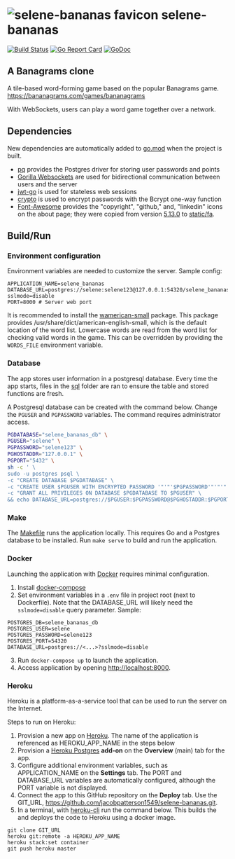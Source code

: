 # ![selene-bananas favicon](static/favicon.ico) selene-bananas

[![Build Status](https://travis-ci.org/jacobpatterson1549/selene-bananas.svg?branch=master)](https://travis-ci.org/jacobpatterson1549/selene-bananas)
[![Go Report Card](https://goreportcard.com/badge/github.com/jacobpatterson1549/selene-bananas)](https://goreportcard.com/report/github.com/jacobpatterson1549/selene-bananas)
[![GoDoc](https://godoc.org/github.com/jacobpatterson1549/selene-bananas?status.svg)](https://pkg.go.dev/github.com/jacobpatterson1549/selene-bananas)


## A Banagrams clone

A tile-based word-forming game based on the popular Banagrams game.  https://bananagrams.com/games/bananagrams

With WebSockets, users can play a word game together over a network.

## Dependencies

New dependencies are automatically added to [go.mod](go.mod) when the project is built.
* [pq](https://github.com/lib/pq) provides the Postgres driver for storing user passwords and points
* [Gorilla Websockets](https://github.com/gorilla/websocket) are used for bidirectional communication between users and the server
* [jwt-go](https://github.com/dgrijalva/jwt-go) is used for stateless web sessions
* [crypto](https://github.com/golang/crypto) is used to  encrypt passwords with the Bcrypt one-way function
* [Font-Awesome](https://github.com/FortAwesome/Font-Awesome) provides the "copyright", "github," and, "linkedin" icons on the about page; they were copied from version [5.13.0](https://github.com/FortAwesome/Font-Awesome/releases/tag/5.13.0) to [static/fa](static/fa).

## Build/Run

### Environment configuration

Environment variables are needed to customize the server.  Sample config:
```
APPLICATION_NAME=selene_bananas
DATABASE_URL=postgres://selene:selene123@127.0.0.1:54320/selene_bananas_db?sslmode=disable
PORT=8000 # Server web port
```

It is recommended to install the [wamerican-small](https://packages.debian.org/buster/wamerican-small) package.  This package provides /usr/share/dict/american-english-small, which is the default location of the word list.  Lowercase words are read from the word list for checking valid words in the game.  This can be overridden by providing the `WORDS_FILE` environment variable.

### Database

The app stores user information in a postgresql database.  Every time the app starts, files in the [sql](sql) folder are ran to ensure the table and stored functions are fresh.

A Postgresql database can be created with the command below.  Change the `PGUSER` and `PGPASSWORD` variables.  The command requires administrator access.
```bash
PGDATABASE="selene_bananas_db" \
PGUSER="selene" \
PGPASSWORD="selene123" \
PGHOSTADDR="127.0.0.1" \
PGPORT="5432" \
sh -c ' \
sudo -u postgres psql \
-c "CREATE DATABASE $PGDATABASE" \
-c "CREATE USER $PGUSER WITH ENCRYPTED PASSWORD '"'"'$PGPASSWORD'"'"'" \
-c "GRANT ALL PRIVILEGES ON DATABASE $PGDATABASE TO $PGUSER" \
&& echo DATABASE_URL=postgres://$PGUSER:$PGPASSWORD@$PGHOSTADDR:$PGPORT/$PGDATABASE'
```

### Make

The [Makefile](Makefile) runs the application locally.  This requires Go and a Postgres database to be installed.  Run `make serve` to build and run the application.

### Docker

Launching the application with [Docker](https://www.docker.com) requires minimal configuration.

1. Install [docker-compose](https://github.com/docker/compose)
1. Set environment variables in a `.env` file in project root (next to Dockerfile).  Note that the DATABASE_URL will likely need the `sslmode=disable` query parameter.  Sample:
```
POSTGRES_DB=selene_bananas_db
POSTGRES_USER=selene
POSTGRES_PASSWORD=selene123
POSTGRES_PORT=54320
DATABASE_URL=postgres://<...>?sslmode=disable
```
3. Run `docker-compose up` to launch the application.
1. Access application by opening <http://localhost:8000>.

### Heroku

Heroku is a platform-as-a-service tool that can be used to run the server on the Internet.

Steps to run on Heroku:

1. Provision a new app on [Heroku](https://dashboard.heroku.com/apps).  The name of the application is referenced as HEROKU_APP_NAME in the steps below
1. Provision a [Heroku Postgres](https://www.heroku.com/postgres) **add-on** on the **Overview** (main) tab for the app.
1. Configure additional environment variables, such as APPLICATION_NAME on the **Settings** tab.  The PORT and DATABASE_URL variables are automatically configured, although the PORT variable is not displayed.
1. Connect the app to this GitHub repository on the **Deploy** tab.  Use the GIT_URL, https://github.com/jacobpatterson1549/selene-bananas.git.
1. In a terminal, with [heroku-cli](https://devcenter.heroku.com/articles/heroku-cli) run the command below.  This builds the and deploys the code to Heroku using a docker image.
```
git clone GIT_URL
heroku git:remote -a HEROKU_APP_NAME
heroku stack:set container
git push heroku master
```